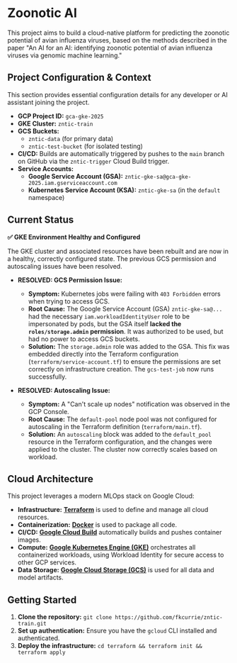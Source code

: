 # Zoonotic AI

This project aims to build a cloud-native platform for predicting the zoonotic potential of avian influenza viruses, based on the methods described in the paper "An AI for an AI: identifying zoonotic potential of avian influenza viruses via genomic machine learning."

## Project Configuration & Context

This section provides essential configuration details for any developer or AI assistant joining the project.

*   **GCP Project ID:** `gca-gke-2025`
*   **GKE Cluster:** `zntic-train`
*   **GCS Buckets:**
    *   `zntic-data` (for primary data)
    *   `zntic-test-bucket` (for isolated testing)
*   **CI/CD:** Builds are automatically triggered by pushes to the `main` branch on GitHub via the `zntic-trigger` Cloud Build trigger.
*   **Service Accounts:**
    *   **Google Service Account (GSA):** `zntic-gke-sa@gca-gke-2025.iam.gserviceaccount.com`
    *   **Kubernetes Service Account (KSA):** `zntic-gke-sa` (in the `default` namespace)

## Current Status

**✅ GKE Environment Healthy and Configured**

The GKE cluster and associated resources have been rebuilt and are now in a healthy, correctly configured state. The previous GCS permission and autoscaling issues have been resolved.

*   **RESOLVED: GCS Permission Issue:**
    *   **Symptom:** Kubernetes jobs were failing with `403 Forbidden` errors when trying to access GCS.
    *   **Root Cause:** The Google Service Account (GSA) `zntic-gke-sa@...` had the necessary `iam.workloadIdentityUser` role to be impersonated by pods, but the GSA itself **lacked the `roles/storage.admin` permission**. It was authorized to be used, but had no power to access GCS buckets.
    *   **Solution:** The `storage.admin` role was added to the GSA. This fix was embedded directly into the Terraform configuration (`terraform/service-account.tf`) to ensure the permissions are set correctly on infrastructure creation. The `gcs-test-job` now runs successfully.

*   **RESOLVED: Autoscaling Issue:**
    *   **Symptom:** A "Can't scale up nodes" notification was observed in the GCP Console.
    *   **Root Cause:** The `default-pool` node pool was not configured for autoscaling in the Terraform definition (`terraform/main.tf`).
    *   **Solution:** An `autoscaling` block was added to the `default_pool` resource in the Terraform configuration, and the changes were applied to the cluster. The cluster now correctly scales based on workload.

## Cloud Architecture

This project leverages a modern MLOps stack on Google Cloud:

*   **Infrastructure:** [**Terraform**](https://www.terraform.io/) is used to define and manage all cloud resources.
*   **Containerization:** [**Docker**](https://www.docker.com/) is used to package all code.
*   **CI/CD:** [**Google Cloud Build**](https://cloud.google.com/build) automatically builds and pushes container images.
*   **Compute:** [**Google Kubernetes Engine (GKE)**](https://cloud.google.com/kubernetes-engine) orchestrates all containerized workloads, using Workload Identity for secure access to other GCP services.
*   **Data Storage:** [**Google Cloud Storage (GCS)**](https://cloud.google.com/storage) is used for all data and model artifacts.

## Getting Started

1.  **Clone the repository:** `git clone https://github.com/fkcurrie/zntic-train.git`
2.  **Set up authentication:** Ensure you have the `gcloud` CLI installed and authenticated.
3.  **Deploy the infrastructure:** `cd terraform && terraform init && terraform apply`